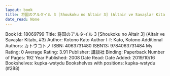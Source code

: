 ```yaml
---
layout: book
title: 将国のアルタイル 3 [Shoukoku no Altair 3] (Altair ve Savaşlar Kitabı,  no. 3)
date_read: None
---
```


Book Id: 18069799
Title: 将国のアルタイル 3 [Shoukoku no Altair 3] (Altair ve Savaşlar Kitabı, #3)
Author: Kotono Kato
Author l-f: Kato, Kotono
Additional Authors: カトウコトノ
ISBN: 4063731480
ISBN13: 9784063731484
My Rating: 0
Average Rating: 3.91
Publisher: 講談社
Binding: Paperback
Number of Pages: 192
Year Published: 2008
Date Read: 
Date Added: 2019/10/16
Bookshelves: kupka-wstydu
Bookshelves with positions: kupka-wstydu (#288)

